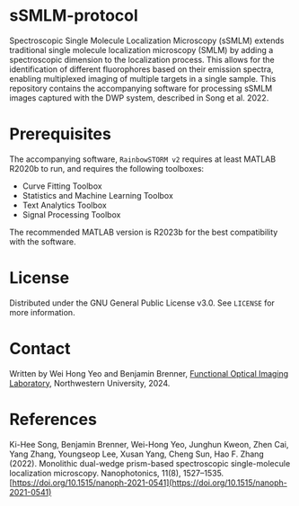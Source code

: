 # sSMLM-protocol

Spectroscopic Single Molecule Localization Microscopy (sSMLM) extends traditional single molecule localization microscopy (SMLM) by adding a spectroscopic dimension to the localization process. This allows for the identification of different fluorophores based on their emission spectra, enabling multiplexed imaging of multiple targets in a single sample. This repository contains the accompanying software for processing sSMLM images captured with the DWP system, described in Song et al. 2022.

<!-- The protocol is described in detail in the following publication: -->

# Prerequisites
The accompanying software, `RainbowSTORM v2` requires at least MATLAB R2020b to run, and requires the following toolboxes:
- Curve Fitting Toolbox
- Statistics and Machine Learning Toolbox
- Text Analytics Toolbox
- Signal Processing Toolbox

The recommended MATLAB version is R2023b for the best compatibility with the software.

# License
Distributed under the GNU General Public License v3.0. See `LICENSE` for more information.

# Contact
Written by Wei Hong Yeo and Benjamin Brenner, [Functional Optical Imaging Laboratory](https://foil.northwestern.edu), Northwestern University, 2024.

# References
Ki-Hee Song, Benjamin Brenner, Wei-Hong Yeo, Junghun Kweon, Zhen Cai, Yang Zhang, Youngseop Lee, Xusan Yang, Cheng Sun, Hao F. Zhang (2022). Monolithic dual-wedge prism-based spectroscopic single-molecule localization microscopy. Nanophotonics, 11(8), 1527–1535. [https://doi.org/10.1515/nanoph-2021-0541](https://doi.org/10.1515/nanoph-2021-0541)